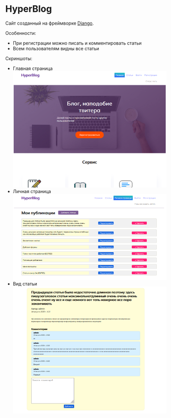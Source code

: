 # HyperBlog
Сайт созданный на фреймворке [Django](https://docs.djangoproject.com/en/3.2/).

Особенности:
+ При регистрации можно писать и комментировать статьи
+ Всем пользователям видны все статьи

Скриншоты:
+ Главная страница
![1](ScreenShots/sc1.png)
+ Личная страница
![2](ScreenShots/sc2.png)
+ Вид статьи
![3](ScreenShots/sc3.png)
